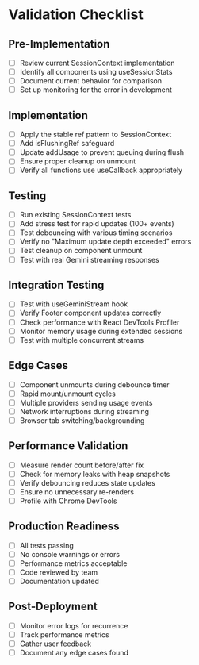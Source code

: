 # Validation Checklist

## Pre-Implementation

- [ ] Review current SessionContext implementation
- [ ] Identify all components using useSessionStats
- [ ] Document current behavior for comparison
- [ ] Set up monitoring for the error in development

## Implementation

- [ ] Apply the stable ref pattern to SessionContext
- [ ] Add isFlushingRef safeguard
- [ ] Update addUsage to prevent queuing during flush
- [ ] Ensure proper cleanup on unmount
- [ ] Verify all functions use useCallback appropriately

## Testing

- [ ] Run existing SessionContext tests
- [ ] Add stress test for rapid updates (100+ events)
- [ ] Test debouncing with various timing scenarios
- [ ] Verify no "Maximum update depth exceeded" errors
- [ ] Test cleanup on component unmount
- [ ] Test with real Gemini streaming responses

## Integration Testing

- [ ] Test with useGeminiStream hook
- [ ] Verify Footer component updates correctly
- [ ] Check performance with React DevTools Profiler
- [ ] Monitor memory usage during extended sessions
- [ ] Test with multiple concurrent streams

## Edge Cases

- [ ] Component unmounts during debounce timer
- [ ] Rapid mount/unmount cycles
- [ ] Multiple providers sending usage events
- [ ] Network interruptions during streaming
- [ ] Browser tab switching/backgrounding

## Performance Validation

- [ ] Measure render count before/after fix
- [ ] Check for memory leaks with heap snapshots
- [ ] Verify debouncing reduces state updates
- [ ] Ensure no unnecessary re-renders
- [ ] Profile with Chrome DevTools

## Production Readiness

- [ ] All tests passing
- [ ] No console warnings or errors
- [ ] Performance metrics acceptable
- [ ] Code reviewed by team
- [ ] Documentation updated

## Post-Deployment

- [ ] Monitor error logs for recurrence
- [ ] Track performance metrics
- [ ] Gather user feedback
- [ ] Document any edge cases found

